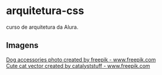 # arquitetura-css
curso de arquitetura da Alura. 


## Imagens
<a href='https://www.freepik.com/photos/dog-accessories'>Dog accessories photo created by freepik - www.freepik.com</a>
<br>
<a href='https://www.freepik.com/vectors/cute-cat'>Cute cat vector created by catalyststuff - www.freepik.com</a>
<br>
